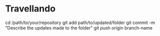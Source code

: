 # Travellando
cd /path/to/your/repository
git add path/to/updated/folder
git commit -m "Describe the updates made to the folder"
git push origin branch-name